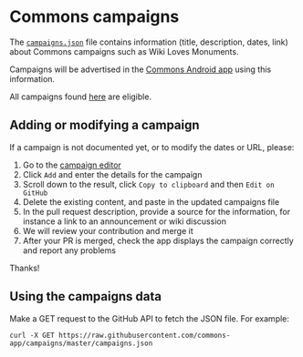 # Commons campaigns

The [`campaigns.json`](https://github.com/commons-app/campaigns/blob/master/campaigns.json) file contains information (title, description, dates, link) about Commons campaigns such as Wiki Loves Monuments.

Campaigns will be advertised in the [Commons Android app](https://github.com/commons-app/apps-android-commons/) using this information.

All campaigns found [here](https://commons.wikimedia.org/wiki/Category:Photography_competitions) are eligible.

## Adding or modifying a campaign

If a campaign is not documented yet, or to modify the dates or URL, please:

1. Go to the [campaign editor](https://commons-app.github.io/campaigns-editor/)
2. Click `Add` and enter the details for the campaign
3. Scroll down to the result, click `Copy to clipboard` and then `Edit on GitHub`
4. Delete the existing content, and paste in the updated campaigns file
5. In the pull request description, provide a source for the information, for instance a link to an announcement or wiki discussion
6. We will review your contribution and merge it
7. After your PR is merged, check the app displays the campaign correctly and report any problems

Thanks!

## Using the campaigns data

Make a GET request to the GitHub API to fetch the JSON file. For example:

```
curl -X GET https://raw.githubusercontent.com/commons-app/campaigns/master/campaigns.json
```